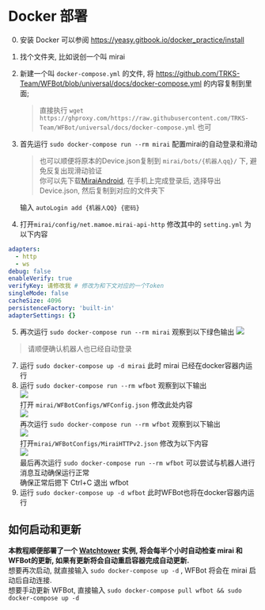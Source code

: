 # Docker 部署

0. 安装 Docker 可以参阅 <https://yeasy.gitbook.io/docker_practice/install>
1. 找个文件夹, 比如说创一个叫 mirai
2. 新建一个叫 `docker-compose.yml` 的文件, 将 <https://github.com/TRKS-Team/WFBot/blob/universal/docs/docker-compose.yml> 的内容复制到里面;
    > 直接执行 `wget https://ghproxy.com/https://raw.githubusercontent.com/TRKS-Team/WFBot/universal/docs/docker-compose.yml` 也可
3. 首先运行 `sudo docker-compose run --rm mirai` 配置mirai的自动登录和滑动
   > 也可以顺便将原本的Device.json复制到 `mirai/bots/{机器人qq}/` 下, 避免反复出现滑动验证  
   > 你可以先下载[MiraiAndroid](https://github.com/mzdluo123/MiraiAndroid), 在手机上完成登录后, 选择导出Device.json, 然后复制到对应的文件夹下  

   输入 `autoLogin add {机器人QQ} {密码}`  
4. 打开`mirai/config/net.mamoe.mirai-api-http` 修改其中的 `setting.yml` 为以下内容

```yaml
adapters: 
  - http
  - ws
debug: false
enableVerify: true
verifyKey: 请修改我 # 修改为和下文对应的一个Token
singleMode: false
cacheSize: 4096
persistenceFactory: 'built-in'
adapterSettings: {}
```
5. 再次运行 `sudo docker-compose run --rm mirai` 观察到以下绿色输出
![](images/QQ%E6%88%AA%E5%9B%BE20220627214408.png)
> 请顺便确认机器人也已经自动登录  
7. 运行 `sudo docker-compose up -d mirai` 此时 mirai 已经在docker容器内运行
8. 运行 `sudo docker-compose run --rm wfbot` 观察到以下输出  
![](images/QQ%E6%88%AA%E5%9B%BE20220627214621.png)  
打开 `mirai/WFBotConfigs/WFConfig.json` 修改此处内容   
![](images/QQ%E6%88%AA%E5%9B%BE20220627214806.png)  
再次运行 `sudo docker-compose run --rm wfbot` 观察到以下输出  
![](images/QQ%E6%88%AA%E5%9B%BE20220627214916.png)  
打开`mirai/WFBotConfigs/MiraiHTTPv2.json` 修改为以下内容  
![](images/QQ%E6%88%AA%E5%9B%BE20220627215234.png)  
最后再次运行 `sudo docker-compose run --rm wfbot` 可以尝试与机器人进行消息互动确保运行正常  
确保正常后摁下 Ctrl+C 退出 wfbot
9. 运行 `sudo docker-compose up -d wfbot` 此时WFBot也将在docker容器内运行

## 如何启动和更新  
**本教程顺便部署了一个 [Watchtower](https://github.com/containrrr/watchtower/) 实例, 将会每半个小时自动检查 mirai 和 WFBot的更新, 如果有更新将会自动重启容器完成自动更新.**  
想要再次启动, 就直接输入 `sudo docker-compose up -d` , WFBot 将会在 mirai 启动后自动连接.  
想要手动更新 WFBot, 直接输入 `sudo docker-compose pull wfbot && sudo docker-compose up -d`
